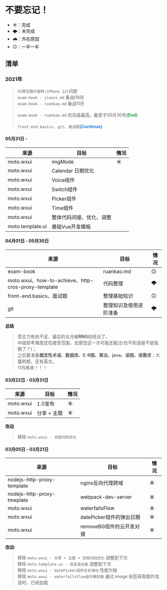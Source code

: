# 不要忘记！

+ ☀️：完成
+ 🌩️：未完成
+ 🌧️：外在原因 
+ 😐：一半一半

## 清单

### 2021年

> `h5预览图片旋转(iPhone 12)`问题<br>
> `exam-book - jiaozi.md` 备战09月<br>
> `exam-book - ruankao.md` 备战11月<br><br>
> `exam-book - ruankao.md` 优先级最高。截至于05月30号<span style='color:#2BA245'>**(End)**</span><br><br>
> `front-end.basics`、`git`、`面试题`<span style='color:#2782D7'>**(Continue)**</span>
<!-- moto.template.ui | 自定义滚动条 | -->

#### 05月31日 - 
来源 | 目标 | 情况
--- | --- |---
moto.wxui | imgMode | ☀️
moto.wxui | Calendar 日期优化 |
moto.wxui | Voice组件 | 
moto.wxui | Switch组件 | 
moto.wxui | Picker组件 |
moto.wxui | Time组件 | 
moto.wxui | 整体代码间接、优化、调整 | 
moto.template.ui | 基础Vue开发模板 | 


#### 04月01日 - 05月30日
来源 | 目标 | 情况
---  | --- | ---
exam-book | ruankao.md | 😐
moto.wxui、how-to-achieve、http-cros-proxy-template| 代码整理 |🌩️
front-end.basics、面试题 | 整理基础知识 | 😐
git | 整理知识及使用进阶准备 |🌩️

**总结**
> 意志力有些不足、最后的五月被**RNG**给统治了。<br>
> 中级软考难度还在接受范围。总感觉这一次可能还能过(也不知道是不是我飘了？)；<br>
> 之后要准备**概念性术语、数据库、E-R图、算法、java、读图、读需求**；大量刷题，还有英文。<br>
> 11月再来！！！


#### 03月22日 - 03月31日

来源 | 目标 | 情况
--- |  --- | ---
moto.wxui | 1.0发布| ☀️
moto.wxui | 分享 + 主题 | ☀️

**改动**
> 移除 `moto.wxui - 文档代码优化`


#### 03月05日 - 03月21日

来源 |目标 | 情况
---  |---  | ---
nodejs-http-proxy-template | nginx反向代理跨域 | ☀️
nodejs-http-proxy-tmeplate | webpack-dev-server| ☀️
moto.wxui | waterfallsFlow | ☀️
moto.wxui | datePicker组件的弹出日期| ☀️
moto.wxui | removeBG组件的云开发对接 | ☀️


**改动:**

> 移除 `moto.wxui - 分享 + 主题 + 文档代码优化` 调整到下次<br>
> 移除 `moto.template.ui - 自定滚动条` 调整到下次<br>
> 移除 `moto.wxui - datePicker组件左右滑动` 性能欠缺 <br>
> 移除 `moto.wxui - waterfallsFlow组件懒加载` 通过 image 标签获取图片信息时，已经加载<br>
